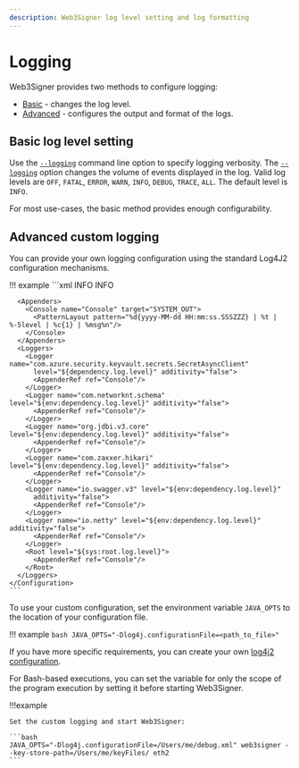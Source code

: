 ```yaml
---
description: Web3Signer log level setting and log formatting
---
```


# Logging

Web3Signer provides two methods to configure logging:

* [Basic](#basic-log-level-setting) - changes the log level.
* [Advanced](#advanced-custom-logging) - configures the output and format of the logs.

## Basic log level setting

Use the [`--logging`](../../Reference/CLI/CLI-Syntax.md#logging) command line option to specify
logging verbosity. The [`--logging`](../../Reference/CLI/CLI-Syntax.md#logging) option changes the
volume of events displayed in the log. Valid log levels are `OFF`, `FATAL`, `ERROR`, `WARN`,
`INFO`, `DEBUG`, `TRACE`, `ALL`. The default level is `INFO`.

For most use-cases, the basic method provides enough configurability.

## Advanced custom logging

You can provide your own logging configuration using the standard Log4J2 configuration mechanisms.

!!! example
    ```xml
    <?xml version="1.0" encoding="UTF-8"?>
    <Configuration status="INFO">
      <Properties>
        <Property name="root.log.level">INFO</Property>
        <Property name="dependency.log.level">INFO</Property>
      </Properties>

      <Appenders>
        <Console name="Console" target="SYSTEM_OUT">
          <PatternLayout pattern="%d{yyyy-MM-dd HH:mm:ss.SSSZZZ} | %t | %-5level | %c{1} | %msg%n"/>
        </Console>
      </Appenders>
      <Loggers>
        <Logger name="com.azure.security.keyvault.secrets.SecretAsyncClient"
          level="${dependency.log.level}" additivity="false">
          <AppenderRef ref="Console"/>
        </Logger>
        <Logger name="com.networknt.schema" level="${env:dependency.log.level}" additivity="false">
          <AppenderRef ref="Console"/>
        </Logger>
        <Logger name="org.jdbi.v3.core" level="${env:dependency.log.level}" additivity="false">
          <AppenderRef ref="Console"/>
        </Logger>
        <Logger name="com.zaxxer.hikari" level="${env:dependency.log.level}" additivity="false">
          <AppenderRef ref="Console"/>
        </Logger>
        <Logger name="io.swagger.v3" level="${env:dependency.log.level}"
          additivity="false">
          <AppenderRef ref="Console"/>
        </Logger>
        <Logger name="io.netty" level="${env:dependency.log.level}" additivity="false">
          <AppenderRef ref="Console"/>
        </Logger>
        <Root level="${sys:root.log.level}">
          <AppenderRef ref="Console"/>
        </Root>
      </Loggers>
    </Configuration>
    ```

To use your custom configuration, set the environment variable `JAVA_OPTS` to the
location of your configuration file.
  
!!! example
    ```bash
    JAVA_OPTS="-Dlog4j.configurationFile=<path_to_file>"
    ```

If you have more specific requirements, you can create your own
[log4j2 configuration](https://logging.apache.org/log4j/2.x/manual/configuration.html).

For Bash-based executions, you can set the variable for only the scope of the program execution by
setting it before starting Web3Signer.

!!!example

    Set the custom logging and start Web3Signer:

    ```bash
    JAVA_OPTS="-Dlog4j.configurationFile=/Users/me/debug.xml" web3signer --key-store-path=/Users/me/keyFiles/ eth2
    ```
